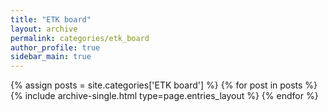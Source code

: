 ```yaml
---
title: "ETK board"
layout: archive
permalink: categories/etk_board
author_profile: true
sidebar_main: true
---
```



{% assign posts = site.categories['ETK board'] %}
{% for post in posts %} {% include archive-single.html type=page.entries_layout %} {% endfor %}
